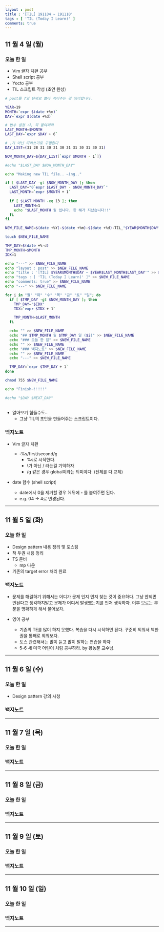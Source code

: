 ```yaml
---
layout : post
title : '[TIL] 191104 ~ 191110'
tags : [ 'TIL (Today I Learn)' ]
comments: true
---
```


## 11 월 4 일 (월)
### 오늘 한 일

- Vim 글자 치환 공부
- Shell script 공부
- Yocto 공부
- TIL 스크립트 작성 (초안 완성)

```sh
# post를 7일 단위로 뽑아 적어주는 걸 의미합니다.

YEAR=19
MONTH=`expr $(date +%m)`
DAY=`expr $(date +%d)`

# 변수 설정 시, 꼭 붙여써라
LAST_MONTH=$MONTH
LAST_DAY=`expr $DAY + 6`

# ,가 아닌 띄어쓰기로 구별한다
DAY_LIST=(31 28 31 30 31 30 31 31 30 31 30 31)

NOW_MONTH_DAY=${DAY_LIST[`expr $MONTH - 1`]}

#echo "$LAST_DAY $NOW_MONTH_DAY"

echo "Making new TIL file.. ~ing.."

if [ $LAST_DAY -gt $NOW_MONTH_DAY ]; then
  LAST_DAY="0`expr $LAST_DAY - $NOW_MONTH_DAY`"
  LAST_MONTH=`expr $MONTH + 1`
  
  if [ $LAST_MONTH -eq 13 ]; then
    LAST_MONTH=1  
    echo "$LAST_MONTH 월 입니다. 한 해가 지났습니다!!"
  fi
fi

NEW_FILE_NAME=$(date +%Y)-$(date +%m)-$(date +%d)-TIL_"$YEAR$MONTH$DAY"_"$LAST_MONTH$LAST_DAY".md

touch $NEW_FILE_NAME

TMP_DAY=$(date +%-d)
TMP_MONTH=$MONTH
IDX=1

echo "---" >> $NEW_FILE_NAME
echo "layout : post" >> $NEW_FILE_NAME
echo "title : '[TIL] $YEAR$MONTH$DAY ~ $YEAR$LAST_MONTH$LAST_DAY'" >> $NEW_FILE_NAME
echo "tags : [ 'TIL (Today I Learn)' ]" >> $NEW_FILE_NAME
echo "comments: true" >> $NEW_FILE_NAME
echo "---" >> $NEW_FILE_NAME

for i in "월" "화" "수" "목" "금" "토" "일"; do
  if [ $TMP_DAY -gt $NOW_MONTH_DAY ]; then
    TMP_DAY="$IDX"
    IDX=`expr $IDX + 1`

    TMP_MONTH=$LAST_MONTH
  fi

  echo "" >> $NEW_FILE_NAME
  echo "## $TMP_MONTH 월 $TMP_DAY 일 ($i)" >> $NEW_FILE_NAME
  echo "### 오늘 한 일" >> $NEW_FILE_NAME
  echo "" >> $NEW_FILE_NAME
  echo "### 백지노트" >> $NEW_FILE_NAME
  echo "" >> $NEW_FILE_NAME
  echo "---" >> $NEW_FILE_NAME

  TMP_DAY=`expr $TMP_DAY + 1`
done

chmod 755 $NEW_FILE_NAME

echo "Finish~!!!!!"

#echo "$DAY $NEXT_DAY"
    
```

- 알아보기 힘들수도.. 
  - 그냥 TIL의 초안을 만들어주는 스크립트이다.

### 백지노트
- Vim 글자 치환
  - :%s/first/second/g
    - %s로 시작한다.
    - \가 아닌 / 라는걸 기억하자
    - /g 같은 경우 global이라는 의미이다. (전체를 다 교체)

- date 함수 (shell script)
  - date에서 0을 제거할 경우 %뒤에 ***-*** 를 붙여주면 된다.
  - e.g. 04 -> 4로 변경된다.

---

## 11 월 5 일 (화)
### 오늘 한 일
- Design pattern 내용 정리 및 포스팅
- 책 두권 내용 정리
- TS 준비
  - mp 다운
- 기존의 target error 처리 완료

### 백지노트
- 문제를 해결하기 위해서는 어디가 문제 인지 먼저 찾는 것이 중요하다. 그냥 안되면 안된다고 생각하지말고 문제가 어디서 발생했는지를 먼저 생각하자. 이후 모르는 부분을 명확하게 해서 물어보자.

- 영어 공부
  - 기존의 TE를 많이 하지 못했다. 복습을 다시 시작하면 된다. 꾸준히 외워서 책한권을 통째로 외워보자.
  - 토스 관련해서는 많이 듣고 많이 말하는 연습을 하자
  - 5-6 세 미국 어린이 처럼 공부하라. by 황농문 교수님.

---

## 11 월 6 일 (수)
### 오늘 한 일
- Design pattern 강의 시청

### 백지노트

---

## 11 월 7 일 (목)
### 오늘 한 일

### 백지노트

---

## 11 월 8 일 (금)
### 오늘 한 일

### 백지노트

---

## 11 월 9 일 (토)
### 오늘 한 일

### 백지노트

---

## 11 월 10 일 (일)
### 오늘 한 일

### 백지노트

---
